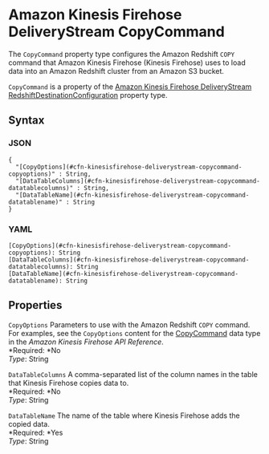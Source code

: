# Amazon Kinesis Firehose DeliveryStream CopyCommand<a name="aws-properties-kinesisfirehose-deliverystream-copycommand"></a>

The `CopyCommand` property type configures the Amazon Redshift `COPY` command that Amazon Kinesis Firehose \(Kinesis Firehose\) uses to load data into an Amazon Redshift cluster from an Amazon S3 bucket\.

`CopyCommand` is a property of the [Amazon Kinesis Firehose DeliveryStream RedshiftDestinationConfiguration](aws-properties-kinesisfirehose-deliverystream-redshiftdestinationconfiguration.md) property type\.

## Syntax<a name="w3ab2c21c14e1306b7"></a>

### JSON<a name="aws-properties-kinesisfirehose-deliverystream-copycommand-syntax.json"></a>

```
{
  "[CopyOptions](#cfn-kinesisfirehose-deliverystream-copycommand-copyoptions)" : String,
  "[DataTableColumns](#cfn-kinesisfirehose-deliverystream-copycommand-datatablecolumns)" : String,
  "[DataTableName](#cfn-kinesisfirehose-deliverystream-copycommand-datatablename)" : String
}
```

### YAML<a name="aws-properties-kinesisfirehose-deliverystream-copycommand-syntax.yaml"></a>

```
[CopyOptions](#cfn-kinesisfirehose-deliverystream-copycommand-copyoptions): String
[DataTableColumns](#cfn-kinesisfirehose-deliverystream-copycommand-datatablecolumns): String
[DataTableName](#cfn-kinesisfirehose-deliverystream-copycommand-datatablename): String
```

## Properties<a name="w3ab2c21c14e1306b9"></a>

`CopyOptions`  <a name="cfn-kinesisfirehose-deliverystream-copycommand-copyoptions"></a>
Parameters to use with the Amazon Redshift `COPY` command\. For examples, see the `CopyOptions` content for the [CopyCommand](http://docs.aws.amazon.com/firehose/latest/APIReference/API_CopyCommand.html) data type in the *Amazon Kinesis Firehose API Reference*\.  
*Required: *No  
*Type*: String

`DataTableColumns`  <a name="cfn-kinesisfirehose-deliverystream-copycommand-datatablecolumns"></a>
A comma\-separated list of the column names in the table that Kinesis Firehose copies data to\.  
*Required: *No  
*Type*: String

`DataTableName`  <a name="cfn-kinesisfirehose-deliverystream-copycommand-datatablename"></a>
The name of the table where Kinesis Firehose adds the copied data\.  
*Required: *Yes  
*Type*: String